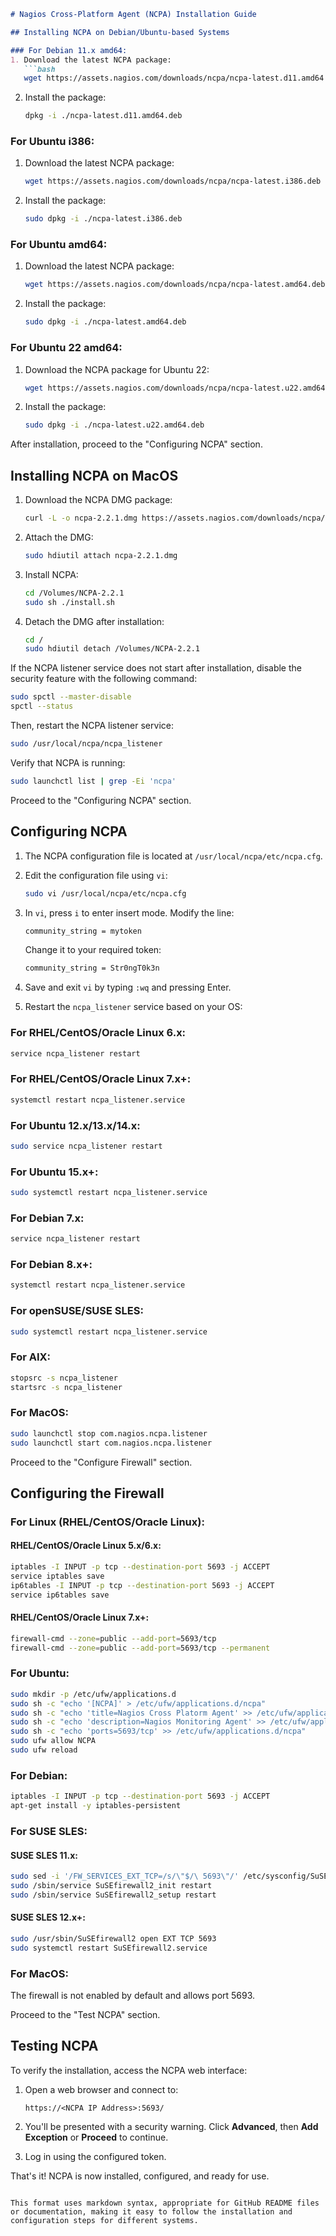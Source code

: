 ```markdown
# Nagios Cross-Platform Agent (NCPA) Installation Guide

## Installing NCPA on Debian/Ubuntu-based Systems

### For Debian 11.x amd64:
1. Download the latest NCPA package:
   ```bash
   wget https://assets.nagios.com/downloads/ncpa/ncpa-latest.d11.amd64.deb
   ```
2. Install the package:
   ```bash
   dpkg -i ./ncpa-latest.d11.amd64.deb
   ```

### For Ubuntu i386:
1. Download the latest NCPA package:
   ```bash
   wget https://assets.nagios.com/downloads/ncpa/ncpa-latest.i386.deb
   ```
2. Install the package:
   ```bash
   sudo dpkg -i ./ncpa-latest.i386.deb
   ```

### For Ubuntu amd64:
1. Download the latest NCPA package:
   ```bash
   wget https://assets.nagios.com/downloads/ncpa/ncpa-latest.amd64.deb
   ```
2. Install the package:
   ```bash
   sudo dpkg -i ./ncpa-latest.amd64.deb
   ```

### For Ubuntu 22 amd64:
1. Download the NCPA package for Ubuntu 22:
   ```bash
   wget https://assets.nagios.com/downloads/ncpa/ncpa-latest.u22.amd64.deb
   ```
2. Install the package:
   ```bash
   sudo dpkg -i ./ncpa-latest.u22.amd64.deb
   ```

After installation, proceed to the "Configuring NCPA" section.

## Installing NCPA on MacOS

1. Download the NCPA DMG package:
   ```bash
   curl -L -o ncpa-2.2.1.dmg https://assets.nagios.com/downloads/ncpa/ncpa-2.2.1.dmg
   ```
2. Attach the DMG:
   ```bash
   sudo hdiutil attach ncpa-2.2.1.dmg
   ```
3. Install NCPA:
   ```bash
   cd /Volumes/NCPA-2.2.1
   sudo sh ./install.sh
   ```
4. Detach the DMG after installation:
   ```bash
   cd /
   sudo hdiutil detach /Volumes/NCPA-2.2.1
   ```

If the NCPA listener service does not start after installation, disable the security feature with the following command:
```bash
sudo spctl --master-disable
spctl --status
```

Then, restart the NCPA listener service:
```bash
sudo /usr/local/ncpa/ncpa_listener
```

Verify that NCPA is running:
```bash
sudo launchctl list | grep -Ei 'ncpa'
```

Proceed to the "Configuring NCPA" section.

## Configuring NCPA

1. The NCPA configuration file is located at `/usr/local/ncpa/etc/ncpa.cfg`.
2. Edit the configuration file using `vi`:
   ```bash
   sudo vi /usr/local/ncpa/etc/ncpa.cfg
   ```
3. In `vi`, press `i` to enter insert mode. Modify the line:
   ```bash
   community_string = mytoken
   ```
   Change it to your required token:
   ```bash
   community_string = Str0ngT0k3n
   ```

4. Save and exit `vi` by typing `:wq` and pressing Enter.

5. Restart the `ncpa_listener` service based on your OS:

### For RHEL/CentOS/Oracle Linux 6.x:
```bash
service ncpa_listener restart
```

### For RHEL/CentOS/Oracle Linux 7.x+:
```bash
systemctl restart ncpa_listener.service
```

### For Ubuntu 12.x/13.x/14.x:
```bash
sudo service ncpa_listener restart
```

### For Ubuntu 15.x+:
```bash
sudo systemctl restart ncpa_listener.service
```

### For Debian 7.x:
```bash
service ncpa_listener restart
```

### For Debian 8.x+:
```bash
systemctl restart ncpa_listener.service
```

### For openSUSE/SUSE SLES:
```bash
sudo systemctl restart ncpa_listener.service
```

### For AIX:
```bash
stopsrc -s ncpa_listener
startsrc -s ncpa_listener
```

### For MacOS:
```bash
sudo launchctl stop com.nagios.ncpa.listener
sudo launchctl start com.nagios.ncpa.listener
```

Proceed to the "Configure Firewall" section.

## Configuring the Firewall

### For Linux (RHEL/CentOS/Oracle Linux):

#### RHEL/CentOS/Oracle Linux 5.x/6.x:
```bash
iptables -I INPUT -p tcp --destination-port 5693 -j ACCEPT
service iptables save
ip6tables -I INPUT -p tcp --destination-port 5693 -j ACCEPT
service ip6tables save
```

#### RHEL/CentOS/Oracle Linux 7.x+:
```bash
firewall-cmd --zone=public --add-port=5693/tcp
firewall-cmd --zone=public --add-port=5693/tcp --permanent
```

### For Ubuntu:
```bash
sudo mkdir -p /etc/ufw/applications.d
sudo sh -c "echo '[NCPA]' > /etc/ufw/applications.d/ncpa"
sudo sh -c "echo 'title=Nagios Cross Platorm Agent' >> /etc/ufw/applications.d/ncpa"
sudo sh -c "echo 'description=Nagios Monitoring Agent' >> /etc/ufw/applications.d/ncpa"
sudo sh -c "echo 'ports=5693/tcp' >> /etc/ufw/applications.d/ncpa"
sudo ufw allow NCPA
sudo ufw reload
```

### For Debian:
```bash
iptables -I INPUT -p tcp --destination-port 5693 -j ACCEPT
apt-get install -y iptables-persistent
```

### For SUSE SLES:
#### SUSE SLES 11.x:
```bash
sudo sed -i '/FW_SERVICES_EXT_TCP=/s/\"$/\ 5693\"/' /etc/sysconfig/SuSEfirewall2
sudo /sbin/service SuSEfirewall2_init restart
sudo /sbin/service SuSEfirewall2_setup restart
```

#### SUSE SLES 12.x+:
```bash
sudo /usr/sbin/SuSEfirewall2 open EXT TCP 5693
sudo systemctl restart SuSEfirewall2.service
```

### For MacOS:
The firewall is not enabled by default and allows port 5693.

Proceed to the "Test NCPA" section.

## Testing NCPA

To verify the installation, access the NCPA web interface:

1. Open a web browser and connect to:
   ```
   https://<NCPA IP Address>:5693/
   ```

2. You'll be presented with a security warning. Click **Advanced**, then **Add Exception** or **Proceed** to continue.

3. Log in using the configured token.

That's it! NCPA is now installed, configured, and ready for use.
```

This format uses markdown syntax, appropriate for GitHub README files or documentation, making it easy to follow the installation and configuration steps for different systems.
